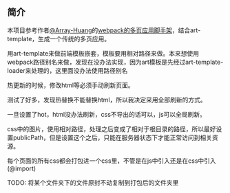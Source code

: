 ## 简介

本项目参考作者[@Array-Huang](https://github.com/Array-Huang)的[webpack的多页应用脚手架](https://github.com/Array-Huang/webpack-seed)，结合art-template，生成一个传统的多页应用。


用art-template来做前端模板嵌套，模板要用相对路径来做。本来想使用webpack路径别名来做，发现在没办法实现，因为art模板是先经过art-template-loader来处理的，这里面没办法使用路径别名

热更新的时候，修改html等必须手动刷新页面。

测试了好多，发现热替换不能替换html，所以我决定采用全部刷新的方式。

一旦设置了hot，html没办法刷新，css不导出的话可以，js可以全局刷新。

css中的图片，使用相对路径，处理之后变成了相对于根目录的路径，所以最好设置publicPath，但是设置这个之后，只能在服务器状态下才能正常访问到相关资源。

每个页面的所有css都会打包进一个css里，不管是在js中引入还是在css中引入(@import)

TODO:
将某个文件夹下的文件原封不动复制到打包后的文件夹里
